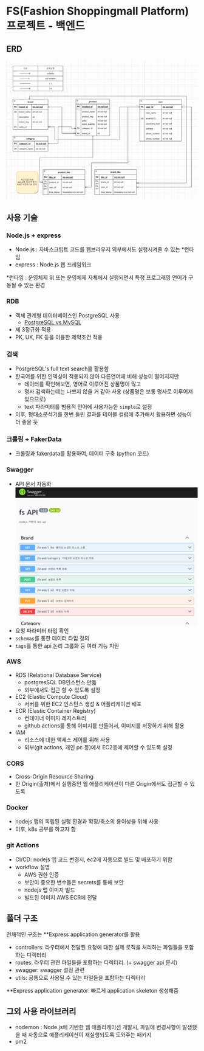 # FS(Fashion Shoppingmall Platform) 프로젝트 - 백엔드

## ERD

![erp](public/img/erp.png)

## 사용 기술

### Node.js + express

- Node.js : 자바스크립트 코드를 웹브라우저 외부에서도 실행시켜줄 수 있는 \*런타임
- express : Node.js 웹 프레임워크

\*런타임 : 운영체제 위 또는 운영체제 자체에서 실행되면서 특정 프로그래밍 언어가 구동될 수 있는 환경

### RDB

- 객체 관계형 데이터베이스인 PostgreSQL 사용
  - [PostgreSQL vs MySQL](https://aws.amazon.com/ko/compare/the-difference-between-mysql-vs-postgresql/)
- 제 3정규화 적용
- PK, UK, FK 등을 이용한 제약조건 적용

### 검색

- PostgreSQL's full text search를 활용함
- 한국어를 위한 인덱싱이 적용되지 않아 다른언어에 비해 성능이 떨어지지만
  - 데이터를 확인해보면, 영어로 이루어진 상품명이 많고
  - 명사 검색하는데는 나쁘지 않을 거 같아 사용 (상품명은 보통 명사로 이루어져 있으므로)
  - text 파라미터를 범용적 언어에 사용가능한 `simple`로 설정
- 이후, 형태소분석기를 한번 돌린 결과를 테이블 컬럼에 추가해서 활용하면 성능이 더 좋을 듯

### 크롤링 + FakerData

- 크롤링과 fakerdata를 활용하여, 데이터 구축 (python 코드)

### Swagger

- API 문서 자동화
  ![swagger](public/img/swagger.png)
- 요청 파라미터 타입 확인
- `schemas`를 통한 데이터 타입 정의
- `tags`를 통한 api 논리 그룹화 등 여러 기능 지원

### AWS

- RDS (Relational Database Service)
  - postgresSQL DB인스턴스 만듦
  - 외부에서도 접근 할 수 있도록 설정
- EC2 (Elastic Compute Cloud)
  - 서버를 위한 EC2 인스턴스 생성 & 어플리케이션 배포
- ECR (Elastic Container Registry)
  - 컨테이너 이미지 레지스트리
  - github actions를 통해 이미지를 만들어서, 이미지를 저장하기 위해 활용
- IAM
  - 리소스에 대한 액세스 제어를 위해 사용
  - 외부(git actions, 개인 pc 등)에서 EC2등에 제어할 수 있도록 설정

### CORS

- Cross-Origin Resource Sharing
- 한 Origin(출처)에서 실행중인 웹 애플리케이션이 다른 Origin에서도 접근할 수 있도록

### Docker

- nodejs 앱의 독립된 실행 환경과 확장/축소의 용이성을 위해 사용
- 이후, k8s 공부를 하고자 함

### git Actions

- CI/CD: nodejs 앱 코드 변경시, ec2에 자동으로 빌드 및 배포하기 위함
- workflow 설명
  - AWS 권한 인증
  - 보안이 중요한 변수들은 secrets를 통해 보안
  - nodejs 앱 이미지 빌드
  - 빌드된 이미지 AWS ECR에 전달

## 폴더 구조

전체적인 구조는 \*\*Express application generator를 활용

- controllers: 라우터에서 전달된 요청에 대한 실제 로직을 처리하는 파일들을 포함하는 디렉터리
- routes: 라우터 관련 파일들을 포함하는 디렉터리. (+ swagger api 문서)
- swagger: swagger 설정 관련
- utils: 공통으로 사용될 수 있는 파일들을 포함하는 디렉터리

\*\*Express application generator: 빠르게 application skeleton 생성해줌

## 그외 사용 라이브러리

- nodemon : Node.js에 기반한 웹 애플리케이션 개발시, 파일에 변경사항이 발생했을 때 자동으로 애플리케이션이 재실행되도록 도와주는 패키지
- pm2
